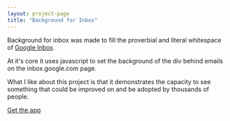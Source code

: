 ```yaml
---
layout: project-page
title: "Background for Inbox"
---
```


Background for inbox was made to fill the proverbial and literal whitespace
of <a class="base--a" href="http://inbox.google.com">Google Inbox</a>.

At it's core it uses javascript to set the background of the div behind emails on the inbox.google.com page.

What I like about this project is that it demonstrates the capacity to see something that could be improved on and be adopted by thousands of people.

<a  href="https://chrome.google.com/webstore/detail/background-for-inbox/comnjhiolfpohdfffgggojgamelmanac" class="base--a">
    <span class="project--external-link">Get the app</span>
</a>
